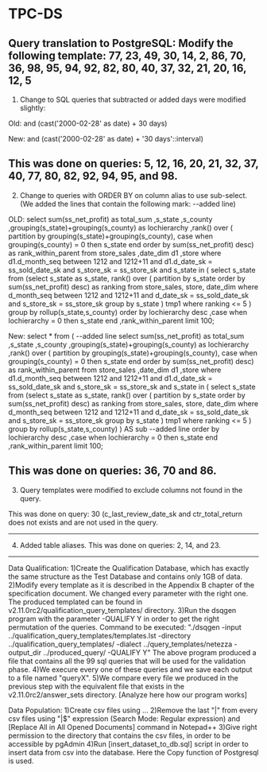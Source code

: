 # TPC-DS

Query translation to PostgreSQL:
Modify the following template:
77, 23, 49, 30, 14, 2, 86, 70, 36, 98, 95, 94, 92, 82, 80, 40, 37, 32, 21, 20, 16, 12, 5
------------------------------------------------------------------------------------------
1.  Change to SQL queries that subtracted or added days were modified slightly:

Old:
and (cast('2000-02-28' as date) + 30 days)

New:
and (cast('2000-02-28' as date) + '30 days'::interval)

This was done on queries: 5, 12, 16, 20, 21, 32, 37, 40, 77, 80, 82, 92, 94, 95, and 98.
------------------------------------------------------------------------------------------
2.  Change to queries with ORDER BY on column alias to use sub-select.
(We added the lines that contain the following mark: --added line)

OLD:
select
    sum(ss_net_profit) as total_sum
   ,s_state
   ,s_county
   ,grouping(s_state)+grouping(s_county) as lochierarchy
   ,rank() over (
 	partition by grouping(s_state)+grouping(s_county),
 	case when grouping(s_county) = 0 then s_state end 
 	order by sum(ss_net_profit) desc) as rank_within_parent
 from
    store_sales
   ,date_dim       d1
   ,store
 where
    d1.d_month_seq between 1212 and 1212+11
 and d1.d_date_sk = ss_sold_date_sk
 and s_store_sk  = ss_store_sk
 and s_state in
             ( select s_state
               from  (select s_state as s_state,
 			    rank() over ( partition by s_state order by sum(ss_net_profit) desc) as ranking
                      from   store_sales, store, date_dim
                      where  d_month_seq between 1212 and 1212+11
 			    and d_date_sk = ss_sold_date_sk
 			    and s_store_sk  = ss_store_sk
                      group by s_state
                     ) tmp1 
               where ranking <= 5
             )
 group by rollup(s_state,s_county)
 order by
   lochierarchy desc
  ,case when lochierarchy = 0 then s_state end
  ,rank_within_parent
 limit 100;

New:
select * from ( --added line
select 
    sum(ss_net_profit) as total_sum
   ,s_state
   ,s_county
   ,grouping(s_state)+grouping(s_county) as lochierarchy
   ,rank() over (
 	partition by grouping(s_state)+grouping(s_county),
 	case when grouping(s_county) = 0 then s_state end 
 	order by sum(ss_net_profit) desc) as rank_within_parent
 from
    store_sales
   ,date_dim       d1
   ,store
 where
    d1.d_month_seq between 1212 and 1212+11
 and d1.d_date_sk = ss_sold_date_sk
 and s_store_sk  = ss_store_sk
 and s_state in
             ( select s_state
               from  (select s_state as s_state,
 			    rank() over ( partition by s_state order by sum(ss_net_profit) desc) as ranking
                      from   store_sales, store, date_dim
                      where  d_month_seq between 1212 and 1212+11
 			    and d_date_sk = ss_sold_date_sk
 			    and s_store_sk  = ss_store_sk
                      group by s_state
                     ) tmp1 
               where ranking <= 5
             )
 group by rollup(s_state,s_county)
) AS sub --added line
 order by
   lochierarchy desc
  ,case when lochierarchy = 0 then s_state end
  ,rank_within_parent
 limit 100;

This was done on queries: 36, 70 and 86.
------------------------------------------------------------------------------------------
3. Query templates were modified to exclude columns not found in the query.

This was done on query: 30 (c_last_review_date_sk and ctr_total_return does not exists and are not used in the query.

------------------------------------------------------------------------------------------
4.  Added table aliases.
This was done on queries: 2, 14, and 23.

------------------------------------------------------------------------------------------


Data Qualification:
1)Create the Qualification Database, which has exactly the same structure as the Test Database and contains only 1GB of data.
2)Modify every template as it is described in the Appendix B chapter of the specification document. We changed every parameter with the right one.
The produced templated can be found in v2.11.0rc2/qualification_query_templates/ directory.
3)Run the dsqgen program with the parameter -QUALIFY Y in order to get the right permutation of the queries.
Command to be executed: "./dsqgen -input ../qualification_query_templates/templates.lst -directory ../qualification_query_templates/ -dialect ../query_templates/netezza -output_dir ../produced_query/ -QUALIFY Y"
The above program produced a file that contains all the 99 sql queries that will be used for the validation phase.
4)We execure every one of these queries and we save each output to a file named "queryX".
5)We compare every file we produced in the previous step with the equivalent file that exists in the v2.11.0rc2/answer_sets directory.
[Analyze here how our program works]

Data Population:
1)Create csv files using ...
2)Remove the last "|" from every csv files using "\|$" expression (Search Mode: Regular expression) and [Replace All in All Opened Documents] command in Notepad++
3)Give right permission to the directory that contains the csv files, in order to be accessible by pgAdmin
4)Run [insert_dataset_to_db.sql] script in order to insert data from csv into the database. Here the Copy function of Postgresql is used.
